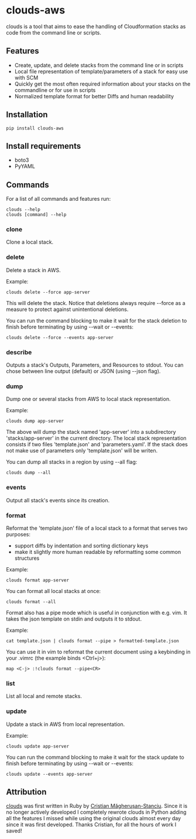 # clouds-aws
clouds is a tool that aims to ease the handling of Cloudformation stacks as code from the command line or scripts.

## Features

*    Create, update, and delete stacks from the command line or in scripts
*    Local file representation of template/parameters of a stack for easy use with SCM
*    Quickly get the most often required information about your stacks on the commandline or for use in scripts
*    Normalized template format for better Diffs and human readability

## Installation

    pip install clouds-aws

## Install requirements
*   boto3
*   PyYAML

## Commands
For a list of all commands and features run:

    clouds --help
    clouds [command] --help

### clone
Clone a local stack.

### delete
Delete a stack in AWS.

Example:

    clouds delete --force app-server

This will delete the stack. Notice that deletions always require --force as a measure to protect against unintentional deletions.

You can run the command blocking to make it wait for the stack deletion to finish before terminating by using --wait or --events:

    clouds delete --force --events app-server


### describe
Outputs a stack's Outputs, Parameters, and Resources to stdout. You can chose between line output (default) or JSON (using --json flag).

### dump
Dump one or several stacks from AWS to local stack representation.

Example:

    clouds dump app-server

The above will dump the stack named 'app-server' into a subdirectory 'stacks/app-server' in the current directory. The local stack representation consists if two files 'template.json' and 'parameters.yaml'. If the stack does not make use of parameters only 'template.json' will be writen.

You can dump all stacks in a region by using --all flag:

    clouds dump --all

### events
Output all stack's events since its creation.

### format
Reformat the 'template.json' file of a local stack to a format that serves two purposes:

*    support diffs by indentation and sorting dictionary keys
*    make it slightly more human readable by reformatting some common structures

Example:

    clouds format app-server

You can format all local stacks at once:

    clouds format --all

Format also has a pipe mode which is useful in conjunction with e.g. vim. It takes the json template on stdin and outputs it to stdout.

Example:

    cat template.json | clouds format --pipe > formatted-template.json

You can use it in vim to reformat the current document using a keybinding in your .vimrc (the example binds <Ctrl+j>):

    map <C-j> :!clouds format --pipe<CR>

### list
List all local and remote stacks.

### update
Update a stack in AWS from local representation.

Example:

    clouds update app-server

You can run the command blocking to make it wait for the stack update to finish before terminating by using --wait or --events:

    clouds update --events app-server

## Attribution
[clouds](https://github.com/cristim/clouds) was first written in Ruby by [Cristian Măgherușan-Stanciu](https://github.com/cristim). Since it is no longer actively developed I completely rewrote clouds in Python adding all the features I missed while using the original clouds almost every day since it was first developed. Thanks Cristian, for all the hours of work I saved!
